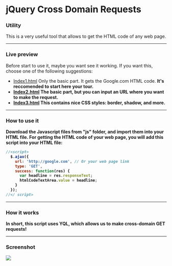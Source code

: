 jQuery Cross Domain Requests
============================
### Utility
This is a very useful tool that allows to get the HTML code of any web page.

------
### Live preview
Before start to use it, maybe you want see it working. If you want this, choose one of the following suggestions:
 * <a target="_blank" href="http://htmlpreview.github.com/?https://raw.github.com/IonicaBizau/jQuery-cross-domain-requests/master/index1.html">Index1.html</a> Only the basic part. It gets the Google.com HTML code.  <b>It's reccomended to start here your tour.<b>
 * <a target="_blank" href="http://htmlpreview.github.com/?https://raw.github.com/IonicaBizau/jQuery-cross-domain-requests/master/index2.html">Index2.html</a> The basic part, but you can input an URL where you want to make the request.
 * <a target="_blank" href="http://htmlpreview.github.com/?https://raw.github.com/IonicaBizau/jQuery-cross-domain-requests/master/index3.html">Index3.html</a> This contains nice CSS styles: border, shadow, and more.

------
### How to use it
Download the Javascript files from "js" folder, and import them into your HTML file.
For getting the HTML code of your web page, you will add this script into your HTML file:
```javascript
//<script>
  $.ajax({
    url: 'http://google.com', // Or your web page link
    type: 'GET',
    success: function(res) {
      var headline = res.responseText;
      htmlCodeTextArea.value = headline;
    }
  });
//</ script>
```

------
### How it works
In short, this script uses YQL, which allows us to make cross-domain GET requests!

------
### Screenshot
<a href="http://htmlpreview.github.com/?https://raw.github.com/IonicaBizau/jQuery-cross-domain-requests/master/index3.html"><img src="http://i48.tinypic.com/3007hfn.png"></a>
